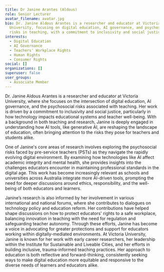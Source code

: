 ```yaml
---
title: Dr Janine Arantes (Aldous)
role: Senior Lecturer
avatar_filename: avatar.jpg
bio: Dr. Janine Aldous Arantes is a researcher and educator at Victoria
  University, focusing on digital education, AI governance, and psychosocial
  risks in teaching, with a commitment to inclusivity and social justice.
interests:
  - Digital Education
  - AI Governance
  - Teachers' Workplace Rights
  - Human Rights
  - Consumer Rights
social: []
organizations: []
superuser: false
user_groups:
  - Associate Member
---
```

Dr. Janine Aldous Arantes is a researcher and educator at Victoria University, where she focuses on the intersection of digital education, AI governance, and the psychosocial risks associated with teaching. Her work is driven by a commitment to inclusivity and social justice, particularly in how technology impacts educational systems and teacher well-being. With a background in both teaching and research, Janine is deeply engaged in understanding how AI tools, like generative AI, are reshaping the landscape of education, often bringing attention to the risks they pose for teachers and students alike.

One of Janine's core areas of research involves exploring the psychosocial risks faced by pre-service teachers (PSTs) as they navigate the rapidly evolving digital environment. By examining how technologies like AI affect academic integrity and mental health, she provides insights into the challenges educators encounter in maintaining professional standards in the digital age. This work has become increasingly relevant as schools and universities across Australia integrate more AI-driven tools, prompting the need for deeper discussions around ethics, responsibility, and the well-being of both educators and learners.

Janine’s research is also informed by her involvement in various international and national forums, where she contributes to dialogues on technology policy and education reform. Her contributions have helped shape discussions on how to protect educators' rights to a safe workplace, balancing innovation in teaching with the need for regulation and safeguarding teacher autonomy. Through these efforts, Janine has become a voice in advocating for greater protections and support for educators working within digitally-mediated environments. At Victoria University, Janine is known for her work with early career researchers, her leadership within the Institute for Sustainable and Liveable Cities, and her efforts in building inclusive, trauma-informed teaching practices. Her approach to education is both reflective and forward-thinking, consistently seeking ways to make digital education more equitable and responsive to the diverse needs of learners and educators alike.
